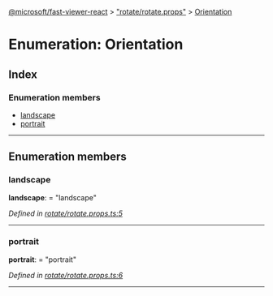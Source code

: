 [@microsoft/fast-viewer-react](../README.md) > ["rotate/rotate.props"](../modules/_rotate_rotate_props_.md) > [Orientation](../enums/_rotate_rotate_props_.orientation.md)

# Enumeration: Orientation

## Index

### Enumeration members

* [landscape](_rotate_rotate_props_.orientation.md#landscape)
* [portrait](_rotate_rotate_props_.orientation.md#portrait)

---

## Enumeration members

<a id="landscape"></a>

###  landscape

**landscape**:  = "landscape"

*Defined in [rotate/rotate.props.ts:5](https://github.com/Microsoft/fast-dna/blob/164dd3ca/packages/fast-viewer-react/src/rotate/rotate.props.ts#L5)*

___
<a id="portrait"></a>

###  portrait

**portrait**:  = "portrait"

*Defined in [rotate/rotate.props.ts:6](https://github.com/Microsoft/fast-dna/blob/164dd3ca/packages/fast-viewer-react/src/rotate/rotate.props.ts#L6)*

___

